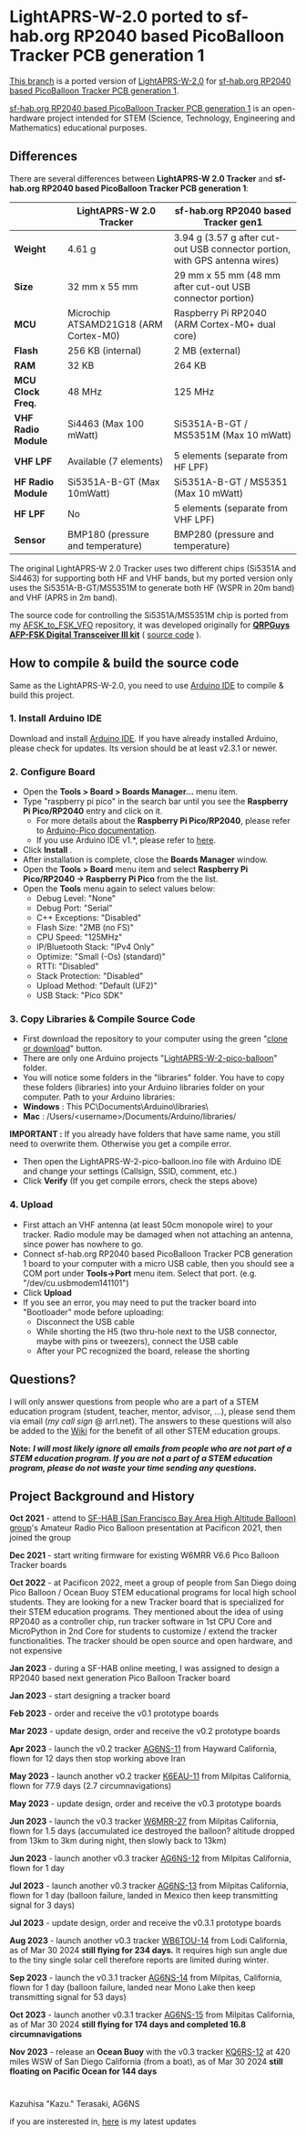 # LightAPRS-W-2.0 ported to sf-hab.org RP2040 based PicoBalloon Tracker PCB generation 1

[This branch](https://github.com/kaduhi/LightAPRS-W-2.0/tree/port_to_ag6ns_rp2040_picoballoon_tracker) is a ported version of [LightAPRS-W-2.0](https://github.com/lightaprs/LightAPRS-W-2.0) for [sf-hab.org RP2040 based PicoBalloon Tracker PCB generation 1](https://github.com/kaduhi/sf-hab_rp2040_picoballoon_tracker_pcb_gen1).

[sf-hab.org RP2040 based PicoBalloon Tracker PCB generation 1](https://github.com/kaduhi/sf-hab_rp2040_picoballoon_tracker_pcb_gen1) is an open-hardware project intended for STEM (Science, Technology, Engineering and Mathematics) educational purposes.

## Differences

There are several differences between **LightAPRS-W 2.0 Tracker** and **sf-hab.org RP2040 based PicoBalloon Tracker PCB generation 1**:

|   |LightAPRS-W 2.0 Tracker|sf-hab.org RP2040 based Tracker gen1|
|---|---|---|
|**Weight**|4.61 g|3.94 g (3.57 g after cut-out USB connector portion, with GPS antenna wires)|
|**Size**|32 mm x 55 mm|29 mm x 55 mm (48 mm after cut-out USB connector portion)|
|**MCU**|Microchip ATSAMD21G18 (ARM Cortex-M0)|Raspberry Pi RP2040 (ARM Cortex-M0+ dual core)|
|**Flash**|256 KB (internal)|2 MB (external)|
|**RAM**|32 KB|264 KB|
|**MCU Clock Freq.**|48 MHz|125 MHz|
|**VHF Radio Module**|Si4463 (Max 100 mWatt)|Si5351A-B-GT / MS5351M (Max 10 mWatt)|
|**VHF LPF**|Available (7 elements)|5 elements (separate from HF LPF)|
|**HF Radio Module**|Si5351A-B-GT (Max 10mWatt)|Si5351A-B-GT / MS5351 (Max 10 mWatt)|
|**HF LPF**|No|5 elements (separate from VHF LPF)|
|**Sensor**|BMP180 (pressure and temperature)|BMP280 (pressure and temperature)|

The original LightAPRS-W 2.0 Tracker uses two different chips (Si5351A and Si4463) for supporting both HF and VHF bands, but my ported version only uses the Si5351A-B-GT/MS5351M to generate both HF (WSPR in 20m band) and VHF (APRS in 2m band).

The source code for controlling the Si5351A/MS5351M chip is ported from my [AFSK_to_FSK_VFO](https://github.com/kaduhi/AFSK_to_FSK_VFO) repository, it was developed originally for [**QRPGuys AFP-FSK Digital Transceiver III kit**](https://qrpguys.com/qrpguys-digital-fsk-transceiver-iii) ( [source code](https://qrpguys.com/wp-content/uploads/2022/09/ft8_v1.4_092522-1.zip) ).

## How to compile & build the source code

Same as the LightAPRS-W-2.0, you need to use [Arduino IDE](https://www.arduino.cc/en/Main/Software) to compile & build this project.

### 1. Install Arduino IDE

Download and install [Arduino IDE](https://www.arduino.cc/en/Main/Software). If you have already installed Arduino, please check for updates. Its version should be at least v2.3.1 or newer.

### 2. Configure Board

- Open the **Tools > Board > Boards Manager...** menu item.
- Type "raspberry pi pico" in the search bar until you see the **Raspberry Pi Pico/RP2040** entry and click on it.
  - For more details about the **Raspberry Pi Pico/RP2040**, please refer to [Arduino-Pico documentation](https://arduino-pico.readthedocs.io/en/latest/index.html).
  - If you use Arduino IDE v1.*, please refer to [here](https://arduino-pico.readthedocs.io/en/latest/install.html#installing-via-arduino-boards-manager).
- Click **Install** .
- After installation is complete, close the **Boards Manager** window.
- Open the **Tools > Board** menu item and select **Raspberry Pi Pico/RP2040 -> Raspberry Pi Pico** from the the list.
- Open the **Tools** menu again to select values below:
  - Debug Level: "None"
  - Debug Port: "Serial"
  - C++ Exceptions: "Disabled"
  - Flash Size: "2MB (no FS)"
  - CPU Speed: "125MHz"
  - IP/Bluetooth Stack: "IPv4 Only"
  - Optimize: "Small (-Os) (standard)"
  - RTTI: "Disabled"
  - Stack Protection: "Disabled"
  - Upload Method: "Default (UF2)"
  - USB Stack: "Pico SDK"

### 3. Copy Libraries & Compile Source Code 

- First download the repository to your computer using the green "[clone or download](https://github.com/kaduhi/LightAPRS-W-2.0/archive/refs/heads/port_to_ag6ns_rp2040_picoballoon_tracker.zip)" button.
- There are only one Arduino projects "[LightAPRS-W-2-pico-balloon](LightAPRS-W-2-pico-balloon)" folder.
- You will notice some folders in the "libraries" folder. You have to copy these folders (libraries) into your Arduino libraries folder on your computer. Path to your Arduino libraries:
- **Windows** : This PC\Documents\Arduino\libraries\
- **Mac** : /Users/\<username\>/Documents/Arduino/libraries/

**IMPORTANT :** If you already have folders that have same name, you still need to overwrite them. Otherwise you get a compile error.

- Then open the LightAPRS-W-2-pico-balloon.ino file with Arduino IDE and change your settings (Callsign, SSID, comment, etc.)
- Click **Verify** (If you get compile errors, check the steps above)

### 4. Upload

- First attach an VHF antenna (at least 50cm monopole wire) to your tracker. Radio module may be damaged when not attaching an antenna, since power has nowhere to go. 
- Connect sf-hab.org RP2040 based PicoBalloon Tracker PCB generation 1 board to your computer with a micro USB cable, then you should see a COM port under **Tools->Port** menu item. Select that port. (e.g. "/dev/cu.usbmodem141101")
- Click **Upload**
- If you see an error, you may need to put the tracker board into "Bootloader" mode before uploading:
  - Disconnect the USB cable
  - While shorting the H5 (two thru-hole next to the USB connector, maybe with pins or tweezers), connect the USB cable
  - After your PC recognized the board, release the shorting

## Questions?

I will only answer questions from people who are a part of a STEM education program (student, teacher, mentor, advisor, ...), please send them via email (*my call sign* @ arrl.net).
The answers to these questions will also be added to the [Wiki](https://github.com/kaduhi/sf-hab_rp2040_picoballoon_tracker_pcb_gen1/wiki) for the benefit of all other STEM education groups.

**Note:** ***I will most likely ignore all emails from people who are not part of a STEM education program. If you are not a part of a STEM education program, please do not waste your time sending any questions.***

## Project Background and History
**Oct 2021** - attend to [SF-HAB (San Francisco Bay Area High Altitude Balloon) group](https://sf-hab.org/)'s Amateur Radio Pico Balloon presentation at Pacificon 2021, then joined the group

**Dec 2021** - start writing firmware for existing W6MRR V6.6 Pico Balloon Tracker boards

**Oct 2022** - at Pacificon 2022, meet a group of people from San Diego doing Pico Balloon / Ocean Buoy STEM educational programs for local high school students. They are looking for a new Tracker board that is specialized for their STEM education programs. They mentioned about the idea of using RP2040 as a controller chip, run tracker software in 1st CPU Core and MicroPython in 2nd Core for students to customize / extend the tracker functionalities. The tracker should be open source and open hardware, and not expensive

**Jan 2023** - during a SF-HAB online meeting, I was assigned to design a RP2040 based next generation Pico Balloon Tracker board

**Jan 2023** - start designing a tracker board

**Feb 2023** - order and receive the v0.1 prototype boards

**Mar 2023** - update design, order and receive the v0.2 prototype boards

**Apr 2023** - launch the v0.2 tracker [AG6NS-11](https://amateur.sondehub.org/#!mt=Mapnik&mz=8&qm=366d&f=AG6NS-11&q=AG6NS-11) from Hayward California, flown for 12 days then stop working above Iran

**May 2023** - launch another v0.2 tracker [K6EAU-11](https://amateur.sondehub.org/#!mt=Mapnik&mz=8&qm=366d&f=K6EAU-11&q=K6EAU-11) from Milpitas California, flown for 77.9 days (2.7 circumnavigations)

**May 2023** - update design, order and receive the v0.3 prototype boards

**Jun 2023** - launch the v0.3 tracker [W6MRR-27](https://amateur.sondehub.org/#!mt=Mapnik&mz=8&qm=366d&f=W6MRR-27&q=W6MRR-27) from Milpitas California, flown for 1.5 days (accumulated ice destroyed the balloon? altitude dropped from 13km to 3km during night, then slowly back to 13km)

**Jun 2023** - launch another v0.3 tracker [AG6NS-12](https://amateur.sondehub.org/#!mt=Mapnik&mz=11&qm=366d&f=AG6NS-12&q=AG6NS-12) from Milpitas California, flown for 1 day

**Jul 2023** - launch another v0.3 tracker [AG6NS-13](https://amateur.sondehub.org/#!mt=Mapnik&mz=8&qm=366d&f=AG6NS-13&q=AG6NS-13) from Milpitas California, flown for 1 day (balloon failure, landed in Mexico then keep transmitting signal for 3 days)

**Jul 2023** - update design, order and receive the v0.3.1 prototype boards

**Aug 2023** - launch another v0.3 tracker [WB6TOU-14](http://lu7aa.org/wsprx.asp?banda=20m&other=wb6tou&balloonid=q8&timeslot=8&repito=on&wide=&detail=&SSID=14&launch=20230808170001&tracker=wb8elk) from Lodi California, as of Mar 30 2024 **still flying for 234 days.** It requires high sun angle due to the tiny single solar cell therefore reports are limited during winter.

**Sep 2023** - launch the v0.3.1 tracker [AG6NS-14](https://amateur.sondehub.org/#!mt=Mapnik&mz=8&qm=366d&f=AG6NS-14&q=AG6NS-14) from Milpitas, California, flown for 1 day (balloon failure, landed near Mono Lake then keep transmitting signal for 53 days)

**Oct 2023** - launch another v0.3.1 tracker [AG6NS-15](https://amateur.sondehub.org/#!mt=Mapnik&mz=8&qm=366d&f=AG6NS-15&q=AG6NS-15) from Milpitas California, as of Mar 30 2024 **still flying for 174 days and completed 16.8 circumnavigations**

**Nov 2023** - release an **Ocean Buoy** with the v0.3 tracker [KQ6RS-12](https://aprs.fi/#!call=a%2FKQ6RS-12&timerange=604800&tail=604800) at 420 miles WSW of San Diego California (from a boat), as of Mar 30 2024 **still floating on Pacific Ocean for 144 days**

#

Kazuhisa "Kazu." Terasaki, AG6NS

if you are insterested in, [here](https://www.instagram.com/kazuterasaki/) is my latest updates
